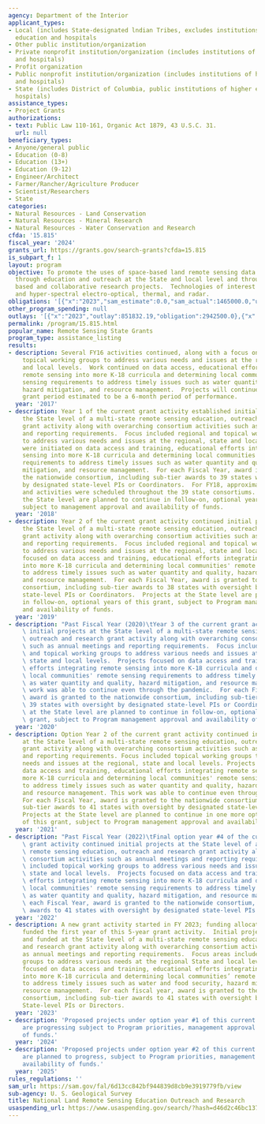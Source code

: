 ```yaml
---
agency: Department of the Interior
applicant_types:
- Local (includes State-designated lndian Tribes, excludes institutions of higher
  education and hospitals
- Other public institution/organization
- Private nonprofit institution/organization (includes institutions of higher education
  and hospitals)
- Profit organization
- Public nonprofit institution/organization (includes institutions of higher education
  and hospitals)
- State (includes District of Columbia, public institutions of higher education and
  hospitals)
assistance_types:
- Project Grants
authorizations:
- text: Public Law 110-161, Organic Act 1879, 43 U.S.C. 31.
  url: null
beneficiary_types:
- Anyone/general public
- Education (0-8)
- Education (13+)
- Education (9-12)
- Engineer/Architect
- Farmer/Rancher/Agriculture Producer
- Scientist/Researchers
- State
categories:
- Natural Resources - Land Conservation
- Natural Resources - Mineral Research
- Natural Resources - Water Conservation and Research
cfda: '15.815'
fiscal_year: '2024'
grants_url: https://grants.gov/search-grants?cfda=15.815
is_subpart_f: 1
layout: program
objective: To promote the uses of space-based land remote sensing data and technologies
  through education and outreach at the State and local level and through university
  based and collaborative research projects.  Technologies of interest include multispectral
  and hyper-spectral electro-optical, thermal, and radar.
obligations: '[{"x":"2023","sam_estimate":0.0,"sam_actual":1465000.0,"usa_spending_actual":1465000.0},{"x":"2024","sam_estimate":0.0,"sam_actual":1477500.0,"usa_spending_actual":1477500.0},{"x":"2025","sam_estimate":0.0,"sam_actual":1250000.0,"usa_spending_actual":0.0}]'
other_program_spending: null
outlays: '[{"x":"2023","outlay":851832.19,"obligation":2942500.0},{"x":"2024","outlay":0.0,"obligation":0.0},{"x":"2025","outlay":0.0,"obligation":0.0}]'
permalink: /program/15.815.html
popular_name: Remote Sensing State Grants
program_type: assistance_listing
results:
- description: Several FY16 activities continued, along with a focus on regional and
    topical working groups to address various needs and issues at the regional, state
    and local levels.  Work continued on data access, educational efforts integrating
    remote sensing into more K-18 curricula and determining local communities’ remote
    sensing requirements to address timely issues such as water quantity and quality,
    hazard mitigation, and resource management.  Projects will continue in this final
    grant period estimated to be a 6-month period of performance.
  year: '2017'
- description: Year 1 of the current grant activity established initial projects at
    the State level of a multi-state remote sensing education, outreach and research
    grant activity along with overarching consortium activities such as annual meetings
    and reporting requirements.  Focus included regional and topical working groups
    to address various needs and issues at the regional, state and local levels.  Projects
    were initiated on data access and training, educational efforts integrating remote
    sensing into more K-18 curricula and determining local communities' remote sensing
    requirements to address timely issues such as water quantity and quality, hazard
    mitigation, and resource management.  For each Fiscal Year, award is granted to
    the nationwide consortium, including sub-tier awards to 39 states with oversight
    by designated state-level PIs or Coordinators.  For FY18, approximately 94 projects
    and activities were scheduled throughout the 39 state consortiums.  Projects at
    the State level are planned to continue in follow-on, optional years of this grant,
    subject to management approval and availability of funds.
  year: '2018'
- description: Year 2 of the current grant activity continued initial projects at
    the State level of a multi-state remote sensing education, outreach and research
    grant activity along with overarching consortium activities such as annual meetings
    and reporting requirements.  Focus included regional and topical working groups
    to address various needs and issues at the regional, state and local levels.  Projects
    focused on data access and training, educational efforts integrating remote sensing
    into more K-18 curricula and determining local communities' remote sensing requirements
    to address timely issues such as water quantity and quality, hazard mitigation,
    and resource management.  For each Fiscal Year, award is granted to the nationwide
    consortium, including sub-tier awards to 38 states with oversight by designated
    state-level PIs or Coordinators.  Projects at the State level are planned to continue
    in follow-on, optional years of this grant, subject to Program management approval
    and availability of funds.
  year: '2019'
- description: "Past Fiscal Year (2020)\tYear 3 of the current grant activity continued\
    \ initial projects at the State level of a multi-state remote sensing education,\
    \ outreach and research grant activity along with overarching consortium activities\
    \ such as annual meetings and reporting requirements.  Focus included regional\
    \ and topical working groups to address various needs and issues at the regional,\
    \ state and local levels.  Projects focused on data access and training, educational\
    \ efforts integrating remote sensing into more K-18 curricula and determining\
    \ local communities' remote sensing requirements to address timely issues such\
    \ as water quantity and quality, hazard mitigation, and resource management. This\
    \ work was able to continue even through the pandemic.  For each Fiscal Year,\
    \ award is granted to the nationwide consortium, including sub-tier awards to\
    \ 39 states with oversight by designated state-level PIs or Coordinators.  Projects\
    \ at the State level are planned to continue in follow-on, optional years of this\
    \ grant, subject to Program management approval and availability of funds."
  year: '2020'
- description: Option Year 2 of the current grant activity continued initial projects
    at the State level of a multi-state remote sensing education, outreach and research
    grant activity along with overarching consortium activities such as annual meetings
    and reporting requirements. Focus included topical working groups to address various
    needs and issues at the regional, state and local levels. Projects focused on
    data access and training, educational efforts integrating remote sensing into
    more K-18 curricula and determining local communities' remote sensing requirements
    to address timely issues such as water quantity and quality, hazard mitigation,
    and resource management. This work was able to continue even through the pandemic.
    For each Fiscal Year, award is granted to the nationwide consortium, including
    sub-tier awards to 41 states with oversight by designated state-level PIs or Coordinators.
    Projects at the State level are planned to continue in one more optional year
    of this grant, subject to Program management approval and availability of funds.
  year: '2021'
- description: "Past Fiscal Year (2022)\tFinal option year #4 of the current 5-year\
    \ grant activity continued initial projects at the State level of a multi-state\
    \ remote sensing education, outreach and research grant activity along with overarching\
    \ consortium activities such as annual meetings and reporting requirements.  Focus\
    \ included topical working groups to address various needs and issues at the regional,\
    \ state and local levels.  Projects focused on data access and training, educational\
    \ efforts integrating remote sensing into more K-18 curricula and determining\
    \ local communities' remote sensing requirements to address timely issues such\
    \ as water quantity and quality, hazard mitigation, and resource management. For\
    \ each Fiscal Year, award is granted to the nationwide consortium, including sub-tier\
    \ awards to 41 states with oversight by designated state-level PIs or Coordinators."
  year: '2022'
- description: A new grant activity started in FY 2023; funding allocated for FY 2023
    funded the first year of this 5-year grant activity.  Initial projects were approved
    and funded at the State level of a multi-state remote sensing education, outreach
    and research grant activity along with overarching consortium activities such
    as annual meetings and reporting requirements.  Focus areas included topical working
    groups to address various needs at the regional State and local levels.  Projects
    focused on data access and training, educational efforts integrating remote sensing
    into more K-18 curricula and determining local communities’ remote sensing requirements
    to address timely issues such as water and food security, hazard mitigation, and
    resource management.  For each fiscal year, award is granted to the nationwide
    consortium, including sub-tier awards to 41 states with oversight by designated
    State-level PIs or Directors.
  year: '2023'
- description: 'Proposed projects under option year #1 of this current grant activity
    are progressing subject to Program priorities, management approval and availability
    of funds.'
  year: '2024'
- description: 'Proposed projects under option year #2 of this current grant activity
    are planned to progress, subject to Program priorities, management approval and
    availability of funds.'
  year: '2025'
rules_regulations: ''
sam_url: https://sam.gov/fal/6d13cc842bf944839d8cb9e3919779fb/view
sub-agency: U. S. Geological Survey
title: National Land Remote Sensing Education Outreach and Research
usaspending_url: https://www.usaspending.gov/search/?hash=d46d2c46bc137425cbe96f01392517ff
---
```

